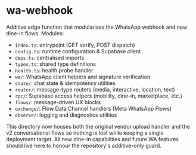 # wa-webhook

Additive edge function that modularises the WhatsApp webhook and new dine-in flows. Modules:

- `index.ts`: entrypoint (GET verify, POST dispatch)
- `config.ts`: runtime configuration & Supabase client
- `deps.ts`: centralised imports
- `types.ts`: shared type definitions
- `health.ts`: health probe handler
- `wa/`: WhatsApp client helpers and signature verification
- `state/`: chat state & idempotency utilities
- `router/`: message-type routers (media, interactive, location, text)
- `rpc/`: Supabase access helpers (mobility, dine-in, marketplace, etc.)
- `flows/`: message-driven UX blocks
- `exchange/`: Flow Data Channel handlers (Meta WhatsApp Flows)
- `observe/`: logging and diagnostics utilities

This directory now houses both the original vendor upload handler and the v2 conversational flows so nothing is lost while keeping a single deployment target. All new dine-in capabilities and future WA features should live here to honour the repository's additive-only guard.
